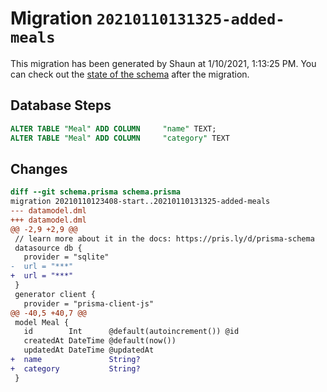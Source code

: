 # Migration `20210110131325-added-meals`

This migration has been generated by Shaun at 1/10/2021, 1:13:25 PM.
You can check out the [state of the schema](./schema.prisma) after the migration.

## Database Steps

```sql
ALTER TABLE "Meal" ADD COLUMN     "name" TEXT;
ALTER TABLE "Meal" ADD COLUMN     "category" TEXT
```

## Changes

```diff
diff --git schema.prisma schema.prisma
migration 20210110123408-start..20210110131325-added-meals
--- datamodel.dml
+++ datamodel.dml
@@ -2,9 +2,9 @@
 // learn more about it in the docs: https://pris.ly/d/prisma-schema
 datasource db {
   provider = "sqlite"
-  url = "***"
+  url = "***"
 }
 generator client {
   provider = "prisma-client-js"
@@ -40,5 +40,7 @@
 model Meal {
   id        Int      @default(autoincrement()) @id
   createdAt DateTime @default(now())
   updatedAt DateTime @updatedAt
+  name               String?
+  category           String?
 }
```


